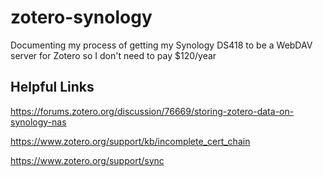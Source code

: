 # zotero-synology
Documenting my process of getting my Synology DS418 to be a WebDAV server for Zotero so I don't need to pay $120/year


## Helpful Links

https://forums.zotero.org/discussion/76669/storing-zotero-data-on-synology-nas

https://www.zotero.org/support/kb/incomplete_cert_chain

https://www.zotero.org/support/sync
